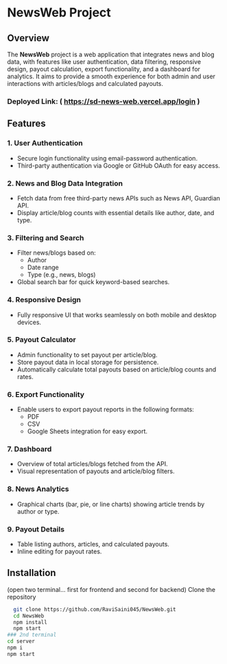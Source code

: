 # NewsWeb Project

## Overview
The **NewsWeb** project is a web application that integrates news and blog data, with features like user authentication, data filtering, responsive design, payout calculation, export functionality, and a dashboard for analytics. It aims to provide a smooth experience for both admin and user interactions with articles/blogs and calculated payouts.

### Deployed Link: ( https://sd-news-web.vercel.app/login )
  

## Features
### 1. **User Authentication**
- Secure login functionality using email-password authentication.
- Third-party authentication via Google or GitHub OAuth for easy access.

### 2. **News and Blog Data Integration**
- Fetch data from free third-party news APIs such as News API, Guardian API.
- Display article/blog counts with essential details like author, date, and type.

### 3. **Filtering and Search**
- Filter news/blogs based on:
  - Author
  - Date range
  - Type (e.g., news, blogs)
- Global search bar for quick keyword-based searches.

### 4. **Responsive Design**
- Fully responsive UI that works seamlessly on both mobile and desktop devices.

### 5. **Payout Calculator**
- Admin functionality to set payout per article/blog.
- Store payout data in local storage for persistence.
- Automatically calculate total payouts based on article/blog counts and rates.

### 6. **Export Functionality**
- Enable users to export payout reports in the following formats:
  - PDF
  - CSV
  - Google Sheets integration for easy export.

### 7. **Dashboard**
- Overview of total articles/blogs fetched from the API.
- Visual representation of payouts and article/blog filters.

### 8. **News Analytics**
- Graphical charts (bar, pie, or line charts) showing article trends by author or type.

### 9. **Payout Details**
- Table listing authors, articles, and calculated payouts.
- Inline editing for payout rates.



## Installation
(open two terminal... first for frontend and second for backend)
Clone the repository
```bash
  git clone https://github.com/RaviSaini045/NewsWeb.git
  cd NewsWeb
  npm install
  npm start
### 2nd terminal
cd server
npm i
npm start  
